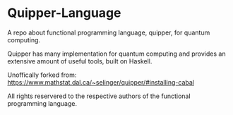 # Quipper-Language
A repo about functional programming language, quipper, for quantum computing. 

Quipper has many implementation for quantum computing and provides an extensive amount of useful tools, built on Haskell. 

Unoffically forked from: https://www.mathstat.dal.ca/~selinger/quipper/#installing-cabal

All rights reservered to the respective authors of the functional programming language.

